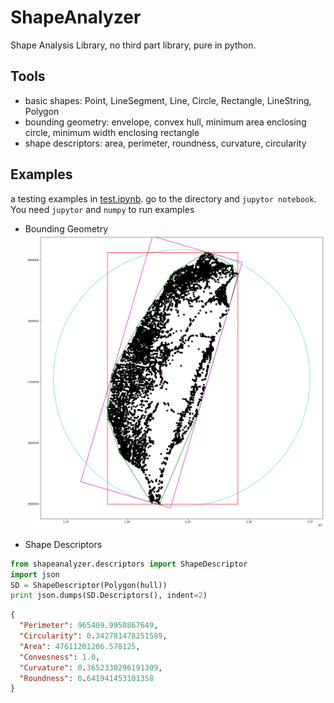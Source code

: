 # ShapeAnalyzer
Shape Analysis Library, no third part library, pure in python.

## Tools
* basic shapes: Point, LineSegment, Line, Circle, Rectangle, LineString, Polygon
* bounding geometry: envelope, convex hull, minimum area enclosing circle, minimum width enclosing rectangle
* shape descriptors: area, perimeter, roundness, curvature, circularity

## Examples
a testing examples in [test.ipynb](test.ipynb). go to the directory and `jupytor notebook`. You need `jupytor` and `numpy` to run examples
* Bounding Geometry
![](fig.png)

* Shape Descriptors
```python
from shapeanalyzer.descriptors import ShapeDescriptor
import json
SD = ShapeDescriptor(Polygon(hull))
print json.dumps(SD.Descriptors(), indent=2)
```
```json
{
  "Perimeter": 965409.9950867649, 
  "Circularity": 0.342781478251589, 
  "Area": 47611201206.578125, 
  "Convesness": 1.0, 
  "Curvature": 0.3652330296191309, 
  "Roundness": 0.641941453101358
}
```

